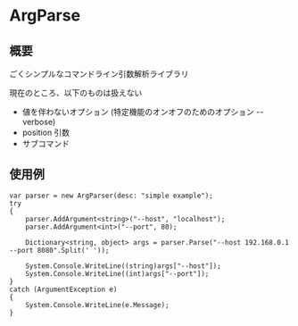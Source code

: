 ﻿ArgParse
========

概要
----

ごくシンプルなコマンドライン引数解析ライブラリ

現在のところ、以下のものは扱えない

 * 値を伴わないオプション (特定機能のオンオフのためのオプション --verbose)
 * position 引数
 * サブコマンド

使用例
------

    var parser = new ArgParser(desc: "simple example");
    try
    {
        parser.AddArgument<string>("--host", "localhost");
        parser.AddArgument<int>("--port", 80);
    
        Dictionary<string, object> args = parser.Parse("--host 192.168.0.1 --port 8080".Split(' '));
    
        System.Console.WriteLine((string)args["--host"]);
        System.Console.WriteLine((int)args["--port"]);
    }
    catch (ArgumentException e)
    {
        System.Console.WriteLine(e.Message);
    }